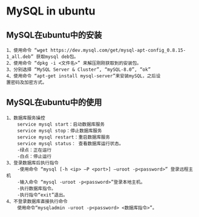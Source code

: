 # MySQL in ubuntu
## MySQL在ubuntu中的安装
    1、使用命令 “wget https://dev.mysql.com/get/mysql-apt-config_0.8.15-1_all.deb” 获取mysql deb包。
    2、使用命令 “dpkg -i <文件名>” 来解压刚刚获取到的安装包。
    3、分别选择 “MySQL Server & Cluster”, “mySQL-8.0”, “ok”
    4、使用命令 “apt-get install mysql-server”来安装mySQL，之后设
    置密码及加密方式。
## MySQL在ubuntu中的使用
    1、数据库服务操控
        service mysql start：启动数据库服务
        service mysql stop：停止数据库服务
        service mysql restart：重启数据库服务
        service mysql status： 查看数据库运行状态。
        -绿点：正在运行
        -白点：停止运行
    3、登录数据库后执行指令
        -使用命令 “mysql [-h <ip> –P <port>] –uroot -p<password>” 登录远程主机
        -输入命令 “mysql -uroot -p<password>”登录本地主机。
        -执行数据库指令。
        -执行指令“exit”退出。
    4、不登录数据库直接执行命令
        使用命令“mysqladmin -uroot -p<password> <数据库指令>”。